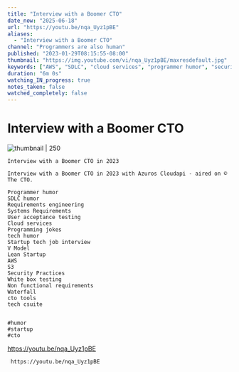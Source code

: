 ```yaml
---
title: "Interview with a Boomer CTO"
date_now: "2025-06-18"
url: "https://youtu.be/nqa_Uyz1pBE"
aliases: 
  - "Interview with a Boomer CTO"
channel: "Programmers are also human"
published: "2023-01-29T08:15:55-08:00"
thumbnail: "https://img.youtube.com/vi/nqa_Uyz1pBE/maxresdefault.jpg"
keywords: ["AWS", "SDLC", "cloud services", "programmer humor", "security practices", "startup humor", "tech humor"]
duration: "6m 0s"
watching_IN_progress: true
notes_taken: false
watched_completely: false
---
```


# Interview with a Boomer CTO

![thumbnail | 250](https://img.youtube.com/vi/nqa_Uyz1pBE/maxresdefault.jpg)

```
Interview with a Boomer CTO in 2023

Interview with a Boomer CTO in 2023 with Azuros Cloudapi - aired on © The CTO.

Programmer humor
SDLC humor
Requirements engineering
Systems Requirements
User acceptance testing
Cloud services
Programming jokes
tech humor
Startup tech job interview
V Model
Lean Startup
AWS
S3
Security Practices
White box testing
Non functional requirements
Waterfall
cto tools
tech csuite


#humor
#startup 
#cto
```

https://youtu.be/nqa_Uyz1pBE

```timestamp-url 
 https://youtu.be/nqa_Uyz1pBE
 ```
